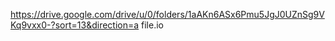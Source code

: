 https://drive.google.com/drive/u/0/folders/1aAKn6ASx6Pmu5JgJ0UZnSg9VKq9vxx0-?sort=13&direction=a
file.io
